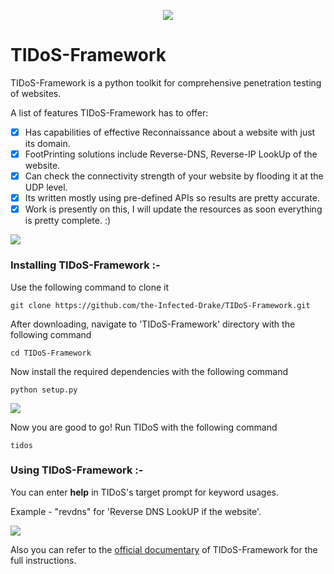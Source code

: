 <p align="middle"><img src='https://i.imgur.com/jqIT7UB.png' /></p>                    

# TIDoS-Framework
TIDoS-Framework is a python toolkit for comprehensive penetration testing of websites. 

A list of features TIDoS-Framework has to offer:

- [x] Has capabilities of effective Reconnaissance about a website with just its domain.
- [x] FootPrinting solutions include Reverse-DNS, Reverse-IP LookUp of the website.
- [x] Can check the connectivity strength of your website by flooding it at the UDP level.
- [x] Its written mostly using pre-defined APIs so results are pretty accurate.
- [x] Work is presently on this, I will update the resources as soon everything is pretty complete. :)

<img src='https://i.imgur.com/uWWCfw2.png' />

### Installing TIDoS-Framework :-
Use the following command to clone it
```
git clone https://github.com/the-Infected-Drake/TIDoS-Framework.git
```
After downloading, navigate to 'TIDoS-Framework' directory with the following command
```
cd TIDoS-Framework
```
Now install the required dependencies with the following command
```
python setup.py
```
<img src='https://i.imgur.com/wOrYfVc.png' />

Now you are good to go! Run TIDoS with the following command
```
tidos
```
### Using TIDoS-Framework :-
You can enter <b>help</b> in TIDoS's target prompt for keyword usages.

Example - "revdns" for 'Reverse DNS LookUP if the website'.

<img src='https://i.imgur.com/BDTFsw8.png' />

 Also you can refer to the [official documentary](http://thetidosframework.webnode.com/projects) of TIDoS-Framework for the full instructions.
